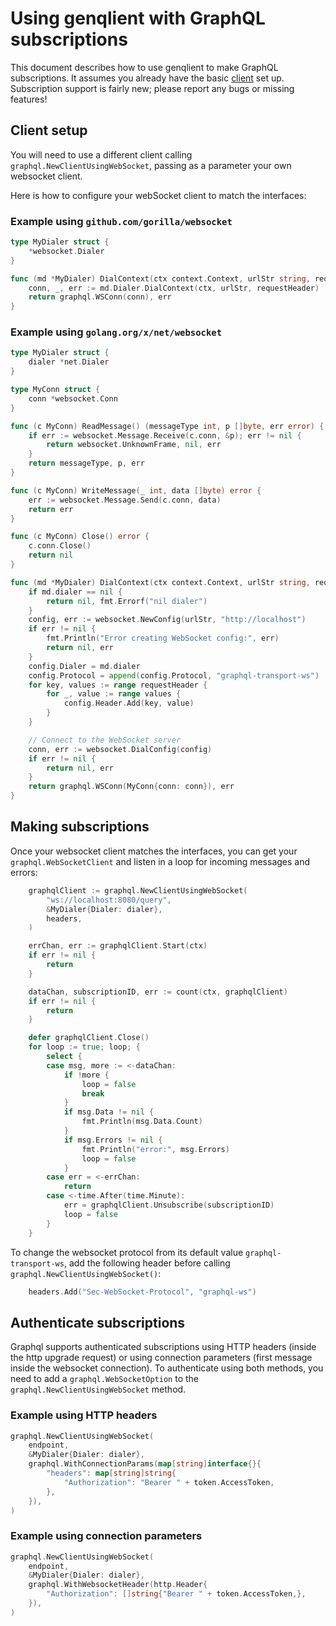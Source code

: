# Using genqlient with GraphQL subscriptions

This document describes how to use genqlient to make GraphQL subscriptions. It assumes you already have the basic [client](./client_config.md) set up. Subscription support is fairly new; please report any bugs or missing features!

## Client setup

You will need to use a different client calling `graphql.NewClientUsingWebSocket`, passing as a parameter your own websocket client.

Here is how to configure your webSocket client to match the interfaces:

### Example using `github.com/gorilla/websocket`

```go
type MyDialer struct {
	*websocket.Dialer
}

func (md *MyDialer) DialContext(ctx context.Context, urlStr string, requestHeader http.Header) (graphql.WSConn, error) {
	conn, _, err := md.Dialer.DialContext(ctx, urlStr, requestHeader)
	return graphql.WSConn(conn), err
}
```

### Example using `golang.org/x/net/websocket`

```go
type MyDialer struct {
	dialer *net.Dialer
}

type MyConn struct {
	conn *websocket.Conn
}

func (c MyConn) ReadMessage() (messageType int, p []byte, err error) {
	if err := websocket.Message.Receive(c.conn, &p); err != nil {
		return websocket.UnknownFrame, nil, err
	}
	return messageType, p, err
}

func (c MyConn) WriteMessage(_ int, data []byte) error {
	err := websocket.Message.Send(c.conn, data)
	return err
}

func (c MyConn) Close() error {
	c.conn.Close()
	return nil
}

func (md *MyDialer) DialContext(ctx context.Context, urlStr string, requestHeader http.Header) (graphql.WSConn, error) {
	if md.dialer == nil {
		return nil, fmt.Errorf("nil dialer")
	}
	config, err := websocket.NewConfig(urlStr, "http://localhost")
	if err != nil {
		fmt.Println("Error creating WebSocket config:", err)
		return nil, err
	}
	config.Dialer = md.dialer
	config.Protocol = append(config.Protocol, "graphql-transport-ws")
	for key, values := range requestHeader {
		for _, value := range values {
			config.Header.Add(key, value)
		}
	}

	// Connect to the WebSocket server
	conn, err := websocket.DialConfig(config)
	if err != nil {
		return nil, err
	}
	return graphql.WSConn(MyConn{conn: conn}), err
}
```

## Making subscriptions

Once your websocket client matches the interfaces, you can get your `graphql.WebSocketClient` and listen in
a loop for incoming messages and errors:

```go
	graphqlClient := graphql.NewClientUsingWebSocket(
		"ws://localhost:8080/query",
		&MyDialer{Dialer: dialer},
		headers,
	)

	errChan, err := graphqlClient.Start(ctx)
	if err != nil {
		return
	}

	dataChan, subscriptionID, err := count(ctx, graphqlClient)
	if err != nil {
		return
	}

	defer graphqlClient.Close()
	for loop := true; loop; {
		select {
		case msg, more := <-dataChan:
			if !more {
				loop = false
				break
			}
			if msg.Data != nil {
				fmt.Println(msg.Data.Count)
			}
			if msg.Errors != nil {
				fmt.Println("error:", msg.Errors)
				loop = false
			}
		case err = <-errChan:
			return
		case <-time.After(time.Minute):
			err = graphqlClient.Unsubscribe(subscriptionID)
			loop = false
		}
	}
```

To change the websocket protocol from its default value `graphql-transport-ws`, add the following header before calling `graphql.NewClientUsingWebSocket()`:

```go
	headers.Add("Sec-WebSocket-Protocol", "graphql-ws")
```

## Authenticate subscriptions

Graphql supports authenticated subscriptions using HTTP headers (inside the http upgrade request) or using connection parameters (first message inside the websocket connection).
To authenticate using both methods, you need to add a `graphql.WebSocketOption` to the `graphql.NewClientUsingWebSocket` method.

### Example using HTTP headers

```go
graphql.NewClientUsingWebSocket(
	endpoint,
	&MyDialer{Dialer: dialer},
	graphql.WithConnectionParams(map[string]interface{}{
		"headers": map[string]string{
			"Authorization": "Bearer " + token.AccessToken,
		},
	}),
)
```

### Example using connection parameters

```go
graphql.NewClientUsingWebSocket(
	endpoint,
	&MyDialer{Dialer: dialer},
	graphql.WithWebsocketHeader(http.Header{
		"Authorization": []string{"Bearer " + token.AccessToken,},
	}),
)
```

